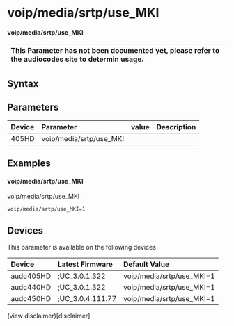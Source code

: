 ﻿---
description: voip/media/srtp/use_MKI
search: false
---

# voip/media/srtp/use_MKI

#### voip/media/srtp/use_MKI


| This Parameter has not been documented yet, please refer to the audiocodes site to determin usage.  | 
| :--- |

## Syntax

## Parameters
|Device|Parameter|value|Description|
|:---|:---|:---|:---|
| 405HD | voip/media/srtp/use_MKI |  |  |

## Examples
#### voip/media/srtp/use_MKI

voip/media/srtp/use_MKI

```
voip/media/srtp/use_MKI=1
```

## Devices
This parameter is available on the following devices

| Device | Latest Firmware | Default Value |
|:---|:---|:---|
| audc405HD | ;UC_3.0.1.322 | voip/media/srtp/use_MKI=1 
| audc440HD | ;UC_3.0.1.322 | voip/media/srtp/use_MKI=1 
| audc450HD | ;UC_3.0.4.111.77 | voip/media/srtp/use_MKI=1 

(view disclaimer)[disclaimer]
